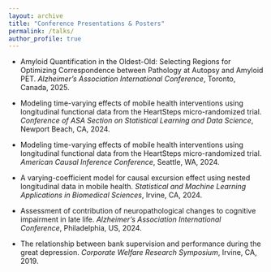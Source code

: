 ```yaml
---
layout: archive
title: "Conference Presentations & Posters"
permalink: /talks/
author_profile: true
---
```



- Amyloid Quantification in the Oldest-Old: Selecting Regions for Optimizing Correspondence between Pathology at Autopsy and Amyloid PET.
  _Alzheimer’s Association International Conference_, Toronto, Canada, 2025.

- Modeling time-varying effects of mobile health interventions using longitudinal functional data from the HeartSteps micro-randomized trial. 
  _Conference of ASA Section on Statistical Learning and Data Science_, Newport Beach, CA, 2024.

- Modeling time-varying effects of mobile health interventions using longitudinal functional data from the HeartSteps micro-randomized trial.
  _American Causal Inference Conference_, Seattle, WA, 2024.

- A varying-coefficient model for causal excursion effect using nested longitudinal data in mobile health.
  _Statistical and Machine Learning Applications in Biomedical Sciences_, Irvine, CA, 2024.

- Assessment of contribution of neuropathological changes to cognitive impairment in late life.
  _Alzheimer’s Association International Conference_, Philadelphia, US, 2024.

- The relationship between bank supervision and performance during the great depression.
  _Corporate Welfare Research Symposium_, Irvine, CA, 2019.
